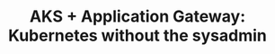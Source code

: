 ---
title: "AKS + Application Gateway: Kubernetes without the sysadmin"
excerpt: "k8s is the best way to run software. Crucially however, it’s a nightmare for actually using that software. Application gateways handles that ingress & networking for you in an expensive but oh so awesome way."
article:
  link: 'docs.microsoft.com/en-us/azure/application-gateway/tutorial-ingress-controller-add-on-new'
---